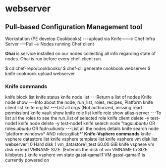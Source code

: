 # webserver

## Pull-based Configuration Management tool
Workstation (PE develop Cookbooks) ---upload via Knife---> Chef Infra Server ---Pull--> Nodes running Chef client

**Ohai** is service installed on our nodes collecting all info regarding state of nodes. Ohai is run before every chef-client run.

$ cd chef-repo/cookbooks/
$ chef-cli generate cookbook webserver
$ knife cookbook upload webserver

### Knife commands
knife block list
knife status
knife node list	---Return a list of nodes
Knife node show <node-name>	---Info about the node, run_list, roles, recipes, Platform
knife client list
knife org list	---List all orgs (Not authorized, missing read permission)
knife vault show <vault-name> <vault-item-name>
knife role list
knife role show atlas-server	---To list all the roles to see the run_list of selected role
knife client delete -y test-node1
knife node delete -y test-node1
knife search node "tags:*ubuntu* OR roles:*ubuntu* OR fqdn:*ubuntu*   ---List all the nodes details
knife search node 'platform:windows* AND roles:gitlab*'
**Knife-Vsphere commands**
knife vsphere datastore list
knife vsphere template list
knife vsphere vm disk list webserver1
0          Hard disk 1    vm_datastore1_test    60.00 GiB
knife vsphere vm disk extend VMNAME SIZE. (Extends the disk of vm VMNAME to SIZE kilobytes.)
knife vsphere vm state gassi-qamail1
VM gassi-qamail1 is currently powered on